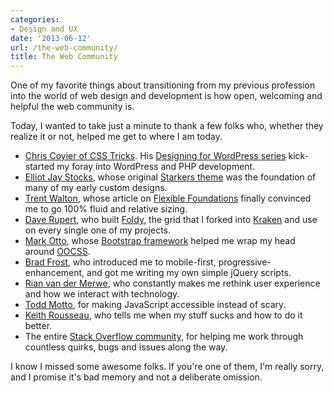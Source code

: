 ```yaml
---
categories:
- Design and UX
date: '2013-06-12'
url: /the-web-community/
title: The Web Community
---
```


One of my favorite things about transitioning from my previous profession into the world of web design and development is how open, welcoming and helpful the web community is.

Today, I wanted to take just a minute to thank a few folks who, whether they realize it or not, helped me get to where I am today.

<ul>
<li><a href="http://css-tricks.com/">Chris Coyier of CSS Tricks</a>. His <a href="http://css-tricks.com/designing-for-wordpress-complete-series-downloads/">Designing for WordPress series</a> kick-started my foray into WordPress and PHP development.</li>
<li><a href="http://elliotjaystocks.com/">Elliot Jay Stocks</a>, whose original <a href="http://viewportindustries.com/products/starkers/">Starkers theme</a> was the foundation of many of my early custom designs.</li>
<li><a href="http://trentwalton.com/">Trent Walton</a>, whose article on <a href="http://trentwalton.com/2013/01/07/flexible-foundations/">Flexible Foundations</a> finally convinced me to go 100% fluid and relative sizing.</li>
<li><a href="http://daverupert.com/">Dave Rupert</a>, who built <a href="https://github.com/davatron5000/Foldy960">Foldy</a>, the grid that I forked into <a href="http://cferdinandi.github.io/kraken/">Kraken</a> and use on every single one of my projects.</li>
<li><a href="http://markdotto.com/">Mark Otto</a>, whose <a href="http://getbootstrap.com">Bootstrap framework</a> helped me wrap my head around <a href="http://coding.smashingmagazine.com/2011/12/12/an-introduction-to-object-oriented-css-oocss/">OOCSS</a>.</li>
<li><a href="http://bradfrostweb.com/">Brad Frost</a>, who introduced me to mobile-first, progressive-enhancement, and got me writing my own simple jQuery scripts.</li>
<li><a href="http://www.elezea.com/">Rian van der Merwe</a>, who constantly makes me rethink user experience and how we interact with technology.</li>
<li><a href="http://toddmotto.com/">Todd Motto</a>, for making JavaScript accessible instead of scary.</li>
<li><a href="https://twitter.com/keithtri">Keith Rousseau</a>, who tells me when my stuff sucks and how to do it better.</li>
<li>The entire <a href="http://stackoverflow.com/">Stack Overflow community</a>, for helping me work through countless quirks, bugs and issues along the way.</li>
</ul>

I know I missed some awesome folks. If you're one of them, I'm really sorry, and I promise it's bad memory and not a deliberate omission.